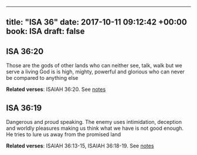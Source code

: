 
---
title: "ISA 36"
date: 2017-10-11 09:12:42 +00:00
book: ISA
draft: false
---

## ISA 36:20

Those are the gods of other lands who can neither see, talk, walk but we serve a living God is is high, mighty, powerful and glorious who can never be compared to anything else

**Related verses**: ISAIAH 36:20. See [notes](https://my.bible.com/notes/2743554337237884949)


## ISA 36:19

Dangerous and proud speaking. The enemy uses intimidation, deception and worldly pleasures making us think what we have is not good enough. He tries to lure us away from the promised land

**Related verses**: ISAIAH 36:13-15, ISAIAH 36:18-19. See [notes](https://my.bible.com/notes/2743553167396167698)

